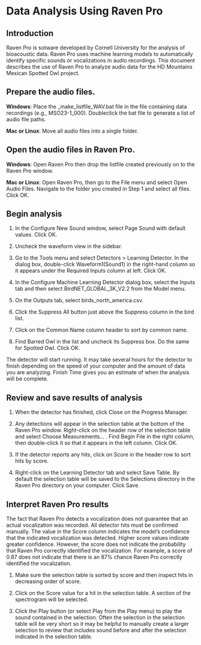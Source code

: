 # Data Analysis Using Raven Pro
## Introduction
Raven Pro is sotware developed by Cornell University for the analysis of bioacoustic data. Raven Pro uses machine learning models to automatically identify specific sounds or vocalizations in audio recordings. This document describes the use of Raven Pro to analyze audio data for the HD Mountains Mexican Spotted Owl project.

## Prepare the audio files.
**Windows**: Place the _make_listfile_WAV.bat file in the file containing data recordings (e.g., MSO23-1_000). Doubleclick the bat file to generate a list of audio file paths.

**Mac or Linux**: Move all audio files into a single folder.


## Open the audio files in Raven Pro.
**Windows**: Open Raven Pro then drop the listfile created previously on to the Raven Pro window.

**Mac or Linux**: Open Raven Pro, then go to the File menu and select Open Audio Files. Navigate to the folder you created in Step 1 and select all files. Click OK.

## Begin analysis
1. In the Configure New Sound window, select Page Sound with default values. Click OK.


2. Uncheck the waveform view in the sidebar.


3. Go to the Tools menu and select Detectors > Learning Detector. In the dialog box, double-click Waveform1(Sound1) in the right-hand column so it appears under the Required Inputs column at left. Click OK.


4. In the Configure Machine Learning Detector dialog box, select the  Inputs tab and then  select BirdNET_GLOBAL_3K_V2.2 from the Model menu.


5. On the Outputs tab, select birds_north_america.csv.


6. Click the Suppress All button just above the Suppress column in the bird list.


7. Click on the Common Name column header to sort by common name.


8. Find Barred Owl in the list and uncheck its Suppress box. Do the same for Spotted Owl. Click OK.


The detector will start running. It may take several hours for the detector to finish depending on the speed of your computer and the amount of data you are analyzing. Finish Time gives you an estimate of when the analysis will be complete.


## Review and save results of analysis
1. When the detector has finished, click Close on the Progress Manager.


2. Any detections will appear in the selection table at the bottom of the Raven Pro window. Right-click on the header row of the selection table and select Choose Measurements… . Find Begin File in the right column, then double-click it so that it appears in the left column. Click OK.


3. If the detector reports any hits, click on Score in the header row to sort hits by score.


4. Right-click on the Learning Detector tab and select Save Table. By default the selection table will be saved to the Selections directory in the Raven Pro directory on your computer. Click Save.


## Interpret Raven Pro results
The fact that Raven Pro detects a vocalization does not guarantee that an actual vocalization was recorded. All detector hits must be confirmed manually. The value in the Score column indicates the model’s confidence that the indicated vocalization was detected. Higher score values indicate greater confidence. However, the score does not indicate the probability that Raven Pro correctly identified the vocalization. For example, a score of 0.87 does not indicate that there is an 87% chance Raven Pro correctly identified the vocalization.

1. Make sure the selection table is sorted by score and then inspect hits in decreasing order of score.

2. Click on the Score value for a hit in the selection table. A section of the spectrogram will be selected.


3. Click the Play button (or select Play from the Play menu) to play the sound contained in the selection. Often the selection in the selection table will be very short so it may be helpful to manually create a larger selection to review that includes sound before and after the selection indicated in the selection table.
